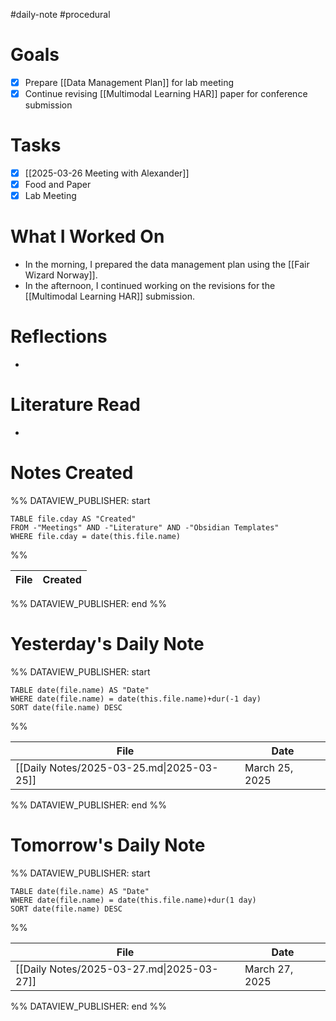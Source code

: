 #daily-note #procedural 

# Goals

- [x] Prepare [[Data Management Plan]] for lab meeting
- [x] Continue revising [[Multimodal Learning HAR]] paper for conference submission

# Tasks

- [x] [[2025-03-26 Meeting with Alexander]]
- [x] Food and Paper
- [x] Lab Meeting

# What I Worked On

- In the morning, I prepared the data management plan using the [[Fair Wizard Norway]].
- In the afternoon, I continued working on the revisions for the [[Multimodal Learning HAR]] submission.

# Reflections

- 

# Literature Read

- 

# Notes Created


%% DATAVIEW_PUBLISHER: start
```dataview
TABLE file.cday AS "Created"
FROM -"Meetings" AND -"Literature" AND -"Obsidian Templates"
WHERE file.cday = date(this.file.name)
```
%%

| File | Created |
| ---- | ------- |

%% DATAVIEW_PUBLISHER: end %%

# Yesterday's Daily Note

%% DATAVIEW_PUBLISHER: start
```dataview
TABLE date(file.name) AS "Date"
WHERE date(file.name) = date(this.file.name)+dur(-1 day)
SORT date(file.name) DESC
```
%%

| File                                      | Date           |
| ----------------------------------------- | -------------- |
| [[Daily Notes/2025-03-25.md\|2025-03-25]] | March 25, 2025 |

%% DATAVIEW_PUBLISHER: end %%
# Tomorrow's Daily Note

%% DATAVIEW_PUBLISHER: start
```dataview
TABLE date(file.name) AS "Date"
WHERE date(file.name) = date(this.file.name)+dur(1 day)
SORT date(file.name) DESC
```
%%

| File                                      | Date           |
| ----------------------------------------- | -------------- |
| [[Daily Notes/2025-03-27.md\|2025-03-27]] | March 27, 2025 |

%% DATAVIEW_PUBLISHER: end %%


